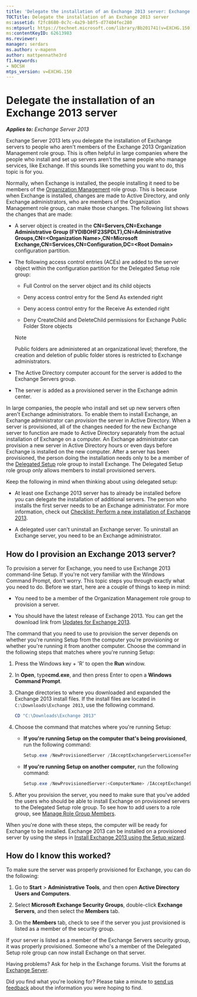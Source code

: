 ```yaml
---
title: 'Delegate the installation of an Exchange 2013 server: Exchange 2013 Help'
TOCTitle: Delegate the installation of an Exchange 2013 server
ms:assetid: f2fc8680-0c7c-4a29-b8f5-d77404fec280
ms:mtpsurl: https://technet.microsoft.com/library/Bb201741(v=EXCHG.150)
ms:contentKeyID: 62613983
ms.reviewer: 
manager: serdars
ms.author: v-mapenn
author: mattpennathe3rd
f1.keywords:
- NOCSH
mtps_version: v=EXCHG.150
---
```


# Delegate the installation of an Exchange 2013 server

_**Applies to:** Exchange Server 2013_

Exchange Server 2013 lets you delegate the installation of Exchange servers to people who aren't members of the Exchange 2013 Organization Management role group. This is often helpful in large companies where the people who install and set up servers aren't the same people who manage services, like Exchange. If this sounds like something you want to do, this topic is for you.

Normally, when Exchange is installed, the people installing it need to be members of the [Organization Management](organization-management-exchange-2013-help.md) role group. This is because when Exchange is installed, changes are made to Active Directory, and only Exchange administrators, who are members of the Organization Management role group, can make those changes. The following list shows the changes that are made:

  - A server object is created in the **CN=Servers,CN=Exchange Administrative Group (FYDIBOHF23SPDLT),CN=Administrative Groups,CN=\<Organization Name\>,CN=Microsoft Exchange,CN=Services,CN=Configuration,DC=\<Root Domain\>** configuration partition.

  - The following access control entries (ACEs) are added to the server object within the configuration partition for the Delegated Setup role group:

      - Full Control on the server object and its child objects

      - Deny access control entry for the Send As extended right

      - Deny access control entry for the Receive As extended right

      - Deny CreateChild and DeleteChild permissions for Exchange Public Folder Store objects

    > [!NOTE]
    > Public folders are administered at an organizational level; therefore, the creation and deletion of public folder stores is restricted to Exchange administrators.

  - The Active Directory computer account for the server is added to the Exchange Servers group.

  - The server is added as a provisioned server in the Exchange admin center.

In large companies, the people who install and set up new servers often aren't Exchange administrators. To enable them to install Exchange, an Exchange administrator can *provision* the server in Active Directory. When a server is provisioned, all of the changes needed for the new Exchange server to function are made to Active Directory separately from the actual installation of Exchange on a computer. An Exchange administrator can provision a new server in Active Directory hours or even days before Exchange is installed on the new computer. After a server has been provisioned, the person doing the installation needs only to be a member of the [Delegated Setup](delegated-setup-exchange-2013-help.md) role group to install Exchange. The Delegated Setup role group only allows members to install provisioned servers.

Keep the following in mind when thinking about using delegated setup:

  - At least one Exchange 2013 server has to already be installed before you can delegate the installation of additional servers. The person who installs the first server needs to be an Exchange administrator. For more information, check out [Checklist: Perform a new installation of Exchange 2013](checklist-perform-a-new-installation-of-exchange-2013-exchange-2013-help.md).

  - A delegated user can't uninstall an Exchange server. To uninstall an Exchange server, you need to be an Exchange administrator.

## How do I provision an Exchange 2013 server?

To provision a server for Exchange, you need to use Exchange 2013 command-line Setup. If you're not very familiar with the Windows Command Prompt, don't worry. This topic steps you through exactly what you need to do. Before we start, here are a couple of things to keep in mind:

  - You need to be a member of the Organization Management role group to provision a server.

  - You should have the latest release of Exchange 2013. You can get the download link from [Updates for Exchange 2013](updates-for-exchange-2013-exchange-2013-help.md).

The command that you need to use to provision the server depends on whether you're running Setup from the computer you're provisioning or whether you're running it from another computer. Choose the command in the following steps that matches where you're running Setup:

1. Press the Windows key + 'R' to open the **Run** window.

2. In **Open**, type**cmd.exe**, and then press Enter to open a **Windows Command Prompt**.

3. Change directories to where you downloaded and expanded the Exchange 2013 install files. If the install files are located in `C:\Downloads\Exchange 2013`, use the following command.

    ```powershell
    CD "C:\Downloads\Exchange 2013"
    ```

4. Choose the command that matches where you're running Setup:

      - **If you're running Setup on the computer that's being provisioned**, run the following command:

        ```powershell
        Setup.exe /NewProvisionedServer /IAcceptExchangeServerLicenseTerms
        ```

      - **If you're running Setup on another computer**, run the following command:

        ```powershell
        Setup.exe /NewProvisionedServer:<ComputerName> /IAcceptExchangeServerLicenseTerms
        ```

5. After you provision the server, you need to make sure that you've added the users who should be able to install Exchange on provisioned servers to the Delegated Setup role group. To see how to add users to a role group, see [Manage Role Group Members](manage-role-group-members-exchange-2013-help.md).

When you're done with these steps, the computer will be ready for Exchange to be installed. Exchange 2013 can be installed on a provisioned server by using the steps in [Install Exchange 2013 using the Setup wizard](install-exchange-2013-using-the-setup-wizard-exchange-2013-help.md).

## How do I know this worked?

To make sure the server was properly provisioned for Exchange, you can do the following:

1. Go to **Start** \> **Administrative Tools**, and then open **Active Directory Users and Computers**.

2. Select **Microsoft Exchange Security Groups**, double-click **Exchange Servers**, and then select the **Members** tab.

3. On the **Members** tab, check to see if the server you just provisioned is listed as a member of the security group.

If your server is listed as a member of the Exchange Servers security group, it was properly provisioned. Someone who's a member of the Delegated Setup role group can now install Exchange on that server.

Having problems? Ask for help in the Exchange forums. Visit the forums at [Exchange Server](https://go.microsoft.com/fwlink/p/?linkid=60612).

Did you find what you're looking for? Please take a minute to [send us feedback](mailto:exsetuphelpfeedback@microsoft.com?subject=exchange%202013%20setup%20help%20feedback) about the information you were hoping to find.
